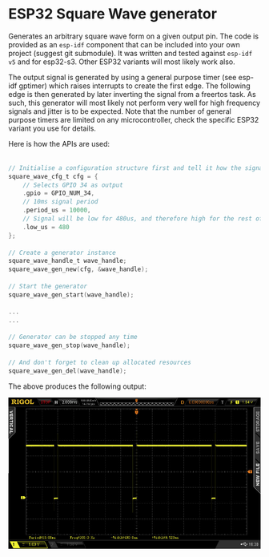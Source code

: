 # ESP32 Square Wave generator

Generates an arbitrary square wave form on a given output pin. The code is provided as an `esp-idf` component that
can be included into your own project (suggest git submodule). It was written and tested against `esp-idf v5` and for
esp32-s3. Other ESP32 variants will most likely work also.

The output signal is generated by using a general purpose timer (see esp-idf gptimer) which raises interrupts to create
the first edge. The
following edge is then generated by later inverting the signal from a freertos task. As such, this generator will
most likely not perform very well for high frequency signals and jitter is to be expected. Note that the number of 
 general purpose timers are limited on any microcontroller, check the specific ESP32 variant you use for details.

Here is how the APIs are used:

```c

// Initialise a configuration structure first and tell it how the signal should look
square_wave_cfg_t cfg = {
    // Selects GPIO 34 as output
    .gpio = GPIO_NUM_34,
    // 10ms signal period
    .period_us = 10000,
    // Signal will be low for 480us, and therefore high for the rest of the specified period
    .low_us = 480
};

// Create a generator instance
square_wave_handle_t wave_handle;
square_wave_gen_new(cfg, &wave_handle);

// Start the generator
square_wave_gen_start(wave_handle);

...
...

// Generator can be stopped any time
square_wave_gen_stop(wave_handle);

// And don't forget to clean up allocated resources
square_wave_gen_del(wave_handle);
```

The above produces the following output:

![100Hz square wave](media/SquareWave-100Hz.jpeg)

